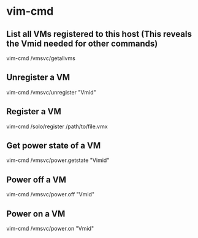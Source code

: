 # vim-cmd

## List all VMs registered to this host (This reveals the Vmid needed for other commands)
vim-cmd /vmsvc/getallvms

## Unregister a VM
vim-cmd /vmsvc/unregister "Vmid"

## Register a VM
vim-cmd /solo/register /path/to/file.vmx

## Get power state of a VM
vim-cmd /vmsvc/power.getstate "Vimid"

## Power off a VM
vim-cmd /vmsvc/power.off "Vmid"

## Power on a VM
vim-cmd /vmsvc/power.on "Vmid"

